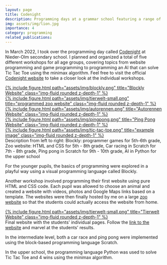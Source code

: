 ```yaml
---
layout: page
title: Codenight
description: Programming days at a grammar school featuring a range of activities, including website programming, game development, and AI programming.
img: assets/img/lion.jpg
importance: 4
category: programming
related_publications: 
---
```



In March 2022, I took over the programming day called [Codenight](https://fepaul-book.github.io/codenight-book/) at Nieder-Olm secondary school. I planned and organized a total of five different workshops for all age groups, covering topics from website programming and game programming to programming an AI that can solve Tic Tac Toe using the minimax algorithm. Feel free to visit the official [Codenight website](https://fepaul-book.github.io/codenight-book/) to take a closer look at the individual workshops.

<div class="row">
    <div class="col-sm mt-3 mt-md-0">
		<a href="https://fepaul-book.github.io/codenight-book/Blockly.html" target="_blank">
            {% include figure.html path="assets/img/blockly.png" title="Blockly Website" class="img-fluid rounded z-depth-1" %}
        </a>
    </div>
    <div class="col-sm mt-3 mt-md-0">
		<a href="https://fepaul-book.github.io/codenight-book/HTML.html" target="_blank">
            {% include figure.html path="assets/img/tierwelt-small.png" title="programmed zoo website" class="img-fluid rounded z-depth-1" %}
        </a>
    </div>
    <div class="col-sm mt-3 mt-md-0">
		<a href="https://fepaul-book.github.io/codenight-book/Autorennen.html" target="_blank">
          {% include figure.html path="assets/img/autorennen.png" title="Autorennen Website" class="img-fluid rounded z-depth-1" %}
        </a>
    </div>
    <div class="col-sm mt-3 mt-md-0">
		<a href="https://fepaul-book.github.io/codenight-book/Routenplaner.html" target="_blank">
          {% include figure.html path="assets/img/pingpong.png" title="Ping Pong Website" class="img-fluid rounded z-depth-1" %}
        </a>
    </div>
	<div class="col-sm mt-3 mt-md-0">
		<a href="https://fepaul-book.github.io/codenight-book/Ki.html" target="_blank">
          {% include figure.html path="assets/img/tic-tac-toe.png" title="example image" class="img-fluid rounded z-depth-1" %}
        </a>
    </div>
</div>

<div class="caption">
    Description from left to right: Blockly: programmer games for 5th-6th grade, Zoo website: HTML and CSS for 5th - 8th grade, Car racing in Scratch for 7th - 8th grade, Ping pong in Scratch for 9th - 10th grade, AI in Python for the upper school
</div>


For the younger pupils, the basics of programming were explored in a playful way using a visual programming language called Blockly.

Another workshop involved programming their first website using pure HTML and CSS code. Each pupil was allowed to choose an animal and created a website with videos, photos and Google Maps links based on a template.
The websites were then finally hosted by me on a large [zoo website](https://fepaul-book.github.io/tierpark-website/UnsereTierwelt.html) so that the students could actually access the website from home.


<div class="row">
    <div class="col-sm mt-3 mt-md-0">
        <a href="https://fepaul-book.github.io/tierpark-website/UnsereTierwelt.html" target="_blank">
            {% include figure.html path="assets/img/tierwelt-small.png" title="Tierwelt Website" class="img-fluid rounded z-depth-1" %}
        </a>
    </div>
</div>

<div class="caption">
    Final website with the students' individual pages. Follow the <a href="https://fepaul-book.github.io/tierpark-website/UnsereTierwelt.html" target="_blank">link to the website</a> and marvel at the students' results.
</div>


In the intermediate level, both a car race and ping pong were implemented using the block-based programming language Scratch. 


In the upper school, the programming language Python was used to solve Tic Tac Toe and 4 wins using the minimax algorithm.
